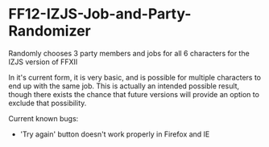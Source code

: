 # FF12-IZJS-Job-and-Party-Randomizer
Randomly chooses 3 party members and jobs for all 6 characters for the IZJS version of FFXII

In it's current form, it is very basic, and is possible for multiple characters to end up with the same job. This is actually an
intended possible result, though there exists the chance that future versions will provide an option to exclude that possibility.

Current known bugs:
- 'Try again' button doesn't work properly in Firefox and IE

